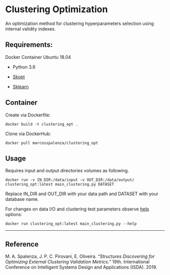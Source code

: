 # Clustering Optimization
An optimization method for clustering hyperparameters selection using internal validity indexes.

## Requirements: 
Docker Container Ubuntu 18.04

- Python 3.6

- [Skopt](https://scikit-optimize.github.io/)

- [Sklearn](https://flask.palletsprojects.com/)

## Container

Create via Dockerfile:
```
docker build -t clustering_opt .
```

Clone via DockerHub:
```
docker pull marcosspalenza/clustering_opt
```

## Usage
Requires input and output directories volumes as following.

```
docker run -v IN_DIR:/data/input -v OUT_DIR:/data/output/ clustering_opt:latest main_clustering.py DATASET
```

Replace IN_DIR and OUT_DIR with your data path and DATASET with your database name.

For changes on data I/O and clustering test parameters observe [help](clstr/README.md) options:
```
docker run clustering_opt:latest main_clustering.py --help
```

---

## Reference
M. A. Spalenza, J. P. C. Pirovani, E. Oliveira. *“Structures Discovering for Optimizing External Clustering Validation Metrics.”* 19th. International Conference on Intelligent Systems Design and Applications (ISDA). 2019.
